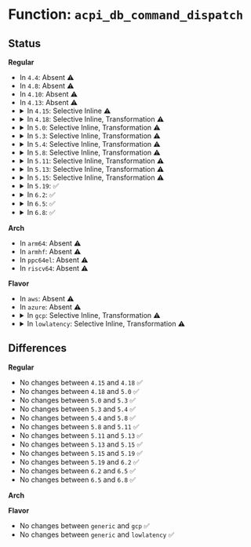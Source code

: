 # Function: <code>acpi_db_command_dispatch</code>

## Status
<b>Regular</b>
<ul>
<li>
In <code>4.4</code>: Absent ⚠️
</li>
<li>
In <code>4.8</code>: Absent ⚠️
</li>
<li>
In <code>4.10</code>: Absent ⚠️
</li>
<li>
In <code>4.13</code>: Absent ⚠️
</li>
<li>
<details>
<summary>In <code>4.15</code>: Selective Inline ⚠️</summary>

```c
acpi_status acpi_db_command_dispatch(char *input_buffer, struct acpi_walk_state *walk_state, union acpi_parse_object *op);
```

**Collision:** Unique Global

**Inline:** Selective

**Transformation:** False

**Instances:**

```
In drivers/acpi/acpica/dbinput.c (ffffffff8158b0e8)
Location: drivers/acpi/acpica/dbinput.c:688
Inline: True
Direct callers:
  - drivers/acpi/acpica/dbinput.c:acpi_db_user_commands
  - drivers/acpi/acpica/dbxface.c:acpi_db_single_step
```
**Symbols:**

```
ffffffff8158b0e8-ffffffff8158b679: acpi_db_command_dispatch (STB_GLOBAL)
```
</details>
</li>
<li>
<details>
<summary>In <code>4.18</code>: Selective Inline, Transformation ⚠️</summary>

```c
acpi_status acpi_db_command_dispatch(char *input_buffer, struct acpi_walk_state *walk_state, union acpi_parse_object *op);
```

**Collision:** Unique Global

**Inline:** Selective

**Transformation:** True

**Instances:**

```
In drivers/acpi/acpica/dbinput.c (ffffffff815c23b6)
Location: drivers/acpi/acpica/dbinput.c:672
Inline: True
Direct callers:
  - drivers/acpi/acpica/dbinput.c:acpi_db_user_commands
  - drivers/acpi/acpica/dbxface.c:acpi_db_single_step
```
**Symbols:**

```
ffffffff815c23d5-ffffffff815c296d: acpi_db_command_dispatch.part.0 (STB_LOCAL)
ffffffff815c23b6-ffffffff815c23d5: acpi_db_command_dispatch (STB_GLOBAL)
```
</details>
</li>
<li>
<details>
<summary>In <code>5.0</code>: Selective Inline, Transformation ⚠️</summary>

```c
acpi_status acpi_db_command_dispatch(char *input_buffer, struct acpi_walk_state *walk_state, union acpi_parse_object *op);
```

**Collision:** Unique Global

**Inline:** Selective

**Transformation:** True

**Instances:**

```
In drivers/acpi/acpica/dbinput.c (ffffffff815db83c)
Location: drivers/acpi/acpica/dbinput.c:672
Inline: True
Direct callers:
  - drivers/acpi/acpica/dbinput.c:acpi_db_user_commands
  - drivers/acpi/acpica/dbxface.c:acpi_db_single_step
```
**Symbols:**

```
ffffffff815db85b-ffffffff815dbfab: acpi_db_command_dispatch.part.0 (STB_LOCAL)
ffffffff815db83c-ffffffff815db85b: acpi_db_command_dispatch (STB_GLOBAL)
```
</details>
</li>
<li>
<details>
<summary>In <code>5.3</code>: Selective Inline, Transformation ⚠️</summary>

```c
acpi_status acpi_db_command_dispatch(char *input_buffer, struct acpi_walk_state *walk_state, union acpi_parse_object *op);
```

**Collision:** Unique Global

**Inline:** Selective

**Transformation:** True

**Instances:**

```
In drivers/acpi/acpica/dbinput.c (ffffffff8160d33f)
Location: drivers/acpi/acpica/dbinput.c:672
Inline: True
Direct callers:
  - drivers/acpi/acpica/dbinput.c:acpi_db_user_commands
  - drivers/acpi/acpica/dbxface.c:acpi_db_single_step
```
**Symbols:**

```
ffffffff8160d35e-ffffffff8160da8e: acpi_db_command_dispatch.part.0 (STB_LOCAL)
ffffffff8160d33f-ffffffff8160d35e: acpi_db_command_dispatch (STB_GLOBAL)
```
</details>
</li>
<li>
<details>
<summary>In <code>5.4</code>: Selective Inline, Transformation ⚠️</summary>

```c
acpi_status acpi_db_command_dispatch(char *input_buffer, struct acpi_walk_state *walk_state, union acpi_parse_object *op);
```

**Collision:** Unique Global

**Inline:** Selective

**Transformation:** True

**Instances:**

```
In drivers/acpi/acpica/dbinput.c (ffffffff8162e7e0)
Location: drivers/acpi/acpica/dbinput.c:672
Inline: True
Direct callers:
  - drivers/acpi/acpica/dbinput.c:acpi_db_user_commands
  - drivers/acpi/acpica/dbxface.c:acpi_db_single_step
```
**Symbols:**

```
ffffffff8162e7ff-ffffffff8162ef2f: acpi_db_command_dispatch.part.0 (STB_LOCAL)
ffffffff8162e7e0-ffffffff8162e7ff: acpi_db_command_dispatch (STB_GLOBAL)
```
</details>
</li>
<li>
<details>
<summary>In <code>5.8</code>: Selective Inline, Transformation ⚠️</summary>

```c
acpi_status acpi_db_command_dispatch(char *input_buffer, struct acpi_walk_state *walk_state, union acpi_parse_object *op);
```

**Collision:** Unique Global

**Inline:** Selective

**Transformation:** True

**Instances:**

```
In drivers/acpi/acpica/dbinput.c (ffffffff816db03b)
Location: drivers/acpi/acpica/dbinput.c:689
Inline: True
Direct callers:
  - drivers/acpi/acpica/dbinput.c:acpi_db_user_commands
  - drivers/acpi/acpica/dbxface.c:acpi_db_single_step
```
**Symbols:**

```
ffffffff816db05a-ffffffff816db7d4: acpi_db_command_dispatch.part.0 (STB_LOCAL)
ffffffff816db03b-ffffffff816db05a: acpi_db_command_dispatch (STB_GLOBAL)
```
</details>
</li>
<li>
<details>
<summary>In <code>5.11</code>: Selective Inline, Transformation ⚠️</summary>

```c
acpi_status acpi_db_command_dispatch(char *input_buffer, struct acpi_walk_state *walk_state, union acpi_parse_object *op);
```

**Collision:** Unique Global

**Inline:** Selective

**Transformation:** True

**Instances:**

```
In drivers/acpi/acpica/dbinput.c (ffffffff816f9000)
Location: drivers/acpi/acpica/dbinput.c:692
Inline: True
Direct callers:
  - drivers/acpi/acpica/dbinput.c:acpi_db_user_commands
  - drivers/acpi/acpica/dbxface.c:acpi_db_single_step
```
**Symbols:**

```
ffffffff816f901f-ffffffff816f97c3: acpi_db_command_dispatch.part.0 (STB_LOCAL)
ffffffff816f9000-ffffffff816f901f: acpi_db_command_dispatch (STB_GLOBAL)
```
</details>
</li>
<li>
<details>
<summary>In <code>5.13</code>: Selective Inline, Transformation ⚠️</summary>

```c
acpi_status acpi_db_command_dispatch(char *input_buffer, struct acpi_walk_state *walk_state, union acpi_parse_object *op);
```

**Collision:** Unique Global

**Inline:** Selective

**Transformation:** True

**Instances:**

```
In drivers/acpi/acpica/dbinput.c (ffffffff816dae3f)
Location: drivers/acpi/acpica/dbinput.c:692
Inline: True
Direct callers:
  - drivers/acpi/acpica/dbinput.c:acpi_db_user_commands
  - drivers/acpi/acpica/dbxface.c:acpi_db_single_step
```
**Symbols:**

```
ffffffff816dae5e-ffffffff816db5ff: acpi_db_command_dispatch.part.0 (STB_LOCAL)
ffffffff816dae3f-ffffffff816dae5e: acpi_db_command_dispatch (STB_GLOBAL)
```
</details>
</li>
<li>
<details>
<summary>In <code>5.15</code>: Selective Inline, Transformation ⚠️</summary>

```c
acpi_status acpi_db_command_dispatch(char *input_buffer, struct acpi_walk_state *walk_state, union acpi_parse_object *op);
```

**Collision:** Unique Global

**Inline:** Selective

**Transformation:** True

**Instances:**

```
In drivers/acpi/acpica/dbinput.c (ffffffff81752c3a)
Location: drivers/acpi/acpica/dbinput.c:692
Inline: True
Direct callers:
  - drivers/acpi/acpica/dbinput.c:acpi_db_user_commands
  - drivers/acpi/acpica/dbxface.c:acpi_db_single_step
```
**Symbols:**

```
ffffffff81752c59-ffffffff81753516: acpi_db_command_dispatch.part.0 (STB_LOCAL)
ffffffff81752c3a-ffffffff81752c59: acpi_db_command_dispatch (STB_GLOBAL)
```
</details>
</li>
<li>
<details>
<summary>In <code>5.19</code>: ✅</summary>

```c
acpi_status acpi_db_command_dispatch(char *input_buffer, struct acpi_walk_state *walk_state, union acpi_parse_object *op);
```

**Collision:** Unique Global

**Inline:** No

**Transformation:** False

**Instances:**

```
In drivers/acpi/acpica/dbinput.c (ffffffff81885a6d)
Location: drivers/acpi/acpica/dbinput.c:692
Inline: False
Direct callers:
  - drivers/acpi/acpica/dbinput.c:acpi_db_user_commands
  - drivers/acpi/acpica/dbinput.c:acpi_db_command_dispatch
  - drivers/acpi/acpica/dbxface.c:acpi_db_single_step
```
**Symbols:**

```
ffffffff81885a6d-ffffffff818862b7: acpi_db_command_dispatch (STB_GLOBAL)
```
</details>
</li>
<li>
<details>
<summary>In <code>6.2</code>: ✅</summary>

```c
acpi_status acpi_db_command_dispatch(char *input_buffer, struct acpi_walk_state *walk_state, union acpi_parse_object *op);
```

**Collision:** Unique Global

**Inline:** No

**Transformation:** False

**Instances:**

```
In drivers/acpi/acpica/dbinput.c (ffffffff819cb480)
Location: drivers/acpi/acpica/dbinput.c:692
Inline: False
Direct callers:
  - drivers/acpi/acpica/dbinput.c:acpi_db_user_commands
  - drivers/acpi/acpica/dbinput.c:acpi_db_command_dispatch
  - drivers/acpi/acpica/dbinput.c:acpi_db_command_dispatch
  - drivers/acpi/acpica/dbxface.c:acpi_db_single_step
```
**Symbols:**

```
ffffffff819cb480-ffffffff819cbec0: acpi_db_command_dispatch (STB_GLOBAL)
```
</details>
</li>
<li>
<details>
<summary>In <code>6.5</code>: ✅</summary>

```c
acpi_status acpi_db_command_dispatch(char *input_buffer, struct acpi_walk_state *walk_state, union acpi_parse_object *op);
```

**Collision:** Unique Global

**Inline:** No

**Transformation:** False

**Instances:**

```
In drivers/acpi/acpica/dbinput.c (ffffffff81a128e0)
Location: drivers/acpi/acpica/dbinput.c:692
Inline: False
Direct callers:
  - drivers/acpi/acpica/dbinput.c:acpi_db_user_commands
  - drivers/acpi/acpica/dbinput.c:acpi_db_command_dispatch
  - drivers/acpi/acpica/dbinput.c:acpi_db_command_dispatch
  - drivers/acpi/acpica/dbxface.c:acpi_db_single_step
```
**Symbols:**

```
ffffffff81a128e0-ffffffff81a13311: acpi_db_command_dispatch (STB_GLOBAL)
```
</details>
</li>
<li>
<details>
<summary>In <code>6.8</code>: ✅</summary>

```c
acpi_status acpi_db_command_dispatch(char *input_buffer, struct acpi_walk_state *walk_state, union acpi_parse_object *op);
```

**Collision:** Unique Global

**Inline:** No

**Transformation:** False

**Instances:**

```
In drivers/acpi/acpica/dbinput.c (ffffffff81a5da70)
Location: drivers/acpi/acpica/dbinput.c:695
Inline: False
Direct callers:
  - drivers/acpi/acpica/dbinput.c:acpi_db_user_commands
  - drivers/acpi/acpica/dbinput.c:acpi_db_command_dispatch
  - drivers/acpi/acpica/dbinput.c:acpi_db_command_dispatch
  - drivers/acpi/acpica/dbxface.c:acpi_db_single_step
```
**Symbols:**

```
ffffffff81a5da70-ffffffff81a5e4a1: acpi_db_command_dispatch (STB_GLOBAL)
```
</details>
</li>
</ul>
<b>Arch</b>
<ul>
<li>
In <code>arm64</code>: Absent ⚠️
</li>
<li>
In <code>armhf</code>: Absent ⚠️
</li>
<li>
In <code>ppc64el</code>: Absent ⚠️
</li>
<li>
In <code>riscv64</code>: Absent ⚠️
</li>
</ul>
<b>Flavor</b>
<ul>
<li>
In <code>aws</code>: Absent ⚠️
</li>
<li>
In <code>azure</code>: Absent ⚠️
</li>
<li>
<details>
<summary>In <code>gcp</code>: Selective Inline, Transformation ⚠️</summary>

```c
acpi_status acpi_db_command_dispatch(char *input_buffer, struct acpi_walk_state *walk_state, union acpi_parse_object *op);
```

**Collision:** Unique Global

**Inline:** Selective

**Transformation:** True

**Instances:**

```
In drivers/acpi/acpica/dbinput.c (ffffffff81622ac0)
Location: drivers/acpi/acpica/dbinput.c:672
Inline: True
Direct callers:
  - drivers/acpi/acpica/dbinput.c:acpi_db_user_commands
  - drivers/acpi/acpica/dbxface.c:acpi_db_single_step
```
**Symbols:**

```
ffffffff81622adf-ffffffff8162320f: acpi_db_command_dispatch.part.0 (STB_LOCAL)
ffffffff81622ac0-ffffffff81622adf: acpi_db_command_dispatch (STB_GLOBAL)
```
</details>
</li>
<li>
<details>
<summary>In <code>lowlatency</code>: Selective Inline, Transformation ⚠️</summary>

```c
acpi_status acpi_db_command_dispatch(char *input_buffer, struct acpi_walk_state *walk_state, union acpi_parse_object *op);
```

**Collision:** Unique Global

**Inline:** Selective

**Transformation:** True

**Instances:**

```
In drivers/acpi/acpica/dbinput.c (ffffffff8163c970)
Location: drivers/acpi/acpica/dbinput.c:672
Inline: True
Direct callers:
  - drivers/acpi/acpica/dbinput.c:acpi_db_user_commands
  - drivers/acpi/acpica/dbxface.c:acpi_db_single_step
```
**Symbols:**

```
ffffffff8163c98f-ffffffff8163d0bf: acpi_db_command_dispatch.part.0 (STB_LOCAL)
ffffffff8163c970-ffffffff8163c98f: acpi_db_command_dispatch (STB_GLOBAL)
```
</details>
</li>
</ul>

## Differences
<b>Regular</b>
<ul>
<li>
No changes between <code>4.15</code> and <code>4.18</code> ✅
</li>
<li>
No changes between <code>4.18</code> and <code>5.0</code> ✅
</li>
<li>
No changes between <code>5.0</code> and <code>5.3</code> ✅
</li>
<li>
No changes between <code>5.3</code> and <code>5.4</code> ✅
</li>
<li>
No changes between <code>5.4</code> and <code>5.8</code> ✅
</li>
<li>
No changes between <code>5.8</code> and <code>5.11</code> ✅
</li>
<li>
No changes between <code>5.11</code> and <code>5.13</code> ✅
</li>
<li>
No changes between <code>5.13</code> and <code>5.15</code> ✅
</li>
<li>
No changes between <code>5.15</code> and <code>5.19</code> ✅
</li>
<li>
No changes between <code>5.19</code> and <code>6.2</code> ✅
</li>
<li>
No changes between <code>6.2</code> and <code>6.5</code> ✅
</li>
<li>
No changes between <code>6.5</code> and <code>6.8</code> ✅
</li>
</ul>
<b>Arch</b>
<ul>
</ul>
<b>Flavor</b>
<ul>
<li>
No changes between <code>generic</code> and <code>gcp</code> ✅
</li>
<li>
No changes between <code>generic</code> and <code>lowlatency</code> ✅
</li>
</ul>
